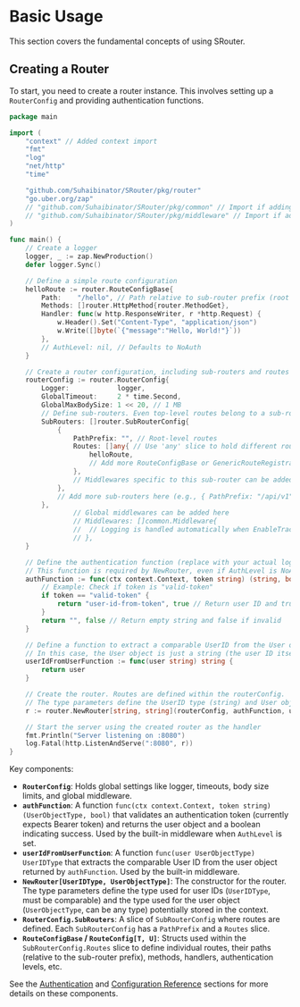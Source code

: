 # Basic Usage

This section covers the fundamental concepts of using SRouter.

## Creating a Router

To start, you need to create a router instance. This involves setting up a `RouterConfig` and providing authentication functions.

```go
package main

import (
	"context" // Added context import
	"fmt"
	"log"
	"net/http"
	"time"

	"github.com/Suhaibinator/SRouter/pkg/router"
	"go.uber.org/zap"
	// "github.com/Suhaibinator/SRouter/pkg/common" // Import if adding specific middleware
	// "github.com/Suhaibinator/SRouter/pkg/middleware" // Import if adding specific middleware
)

func main() {
	// Create a logger
	logger, _ := zap.NewProduction()
	defer logger.Sync()

	// Define a simple route configuration
	helloRoute := router.RouteConfigBase{
		Path:    "/hello", // Path relative to sub-router prefix (root in this case)
		Methods: []router.HttpMethod{router.MethodGet},
		Handler: func(w http.ResponseWriter, r *http.Request) {
			w.Header().Set("Content-Type", "application/json")
			w.Write([]byte(`{"message":"Hello, World!"}`))
		},
		// AuthLevel: nil, // Defaults to NoAuth
	}

	// Create a router configuration, including sub-routers and routes
	routerConfig := router.RouterConfig{
		Logger:            logger,
		GlobalTimeout:     2 * time.Second,
		GlobalMaxBodySize: 1 << 20, // 1 MB
		// Define sub-routers. Even top-level routes belong to a sub-router (e.g., with an empty prefix).
		SubRouters: []router.SubRouterConfig{
			{
				PathPrefix: "", // Root-level routes
				Routes: []any{ // Use 'any' slice to hold different route config types
					helloRoute,
					// Add more RouteConfigBase or GenericRouteRegistrationFunc here
				},
				// Middlewares specific to this sub-router can be added here
			},
			// Add more sub-routers here (e.g., { PathPrefix: "/api/v1", Routes: [...] })
		},
                // Global middlewares can be added here
                // Middlewares: []common.Middleware{
                //  // Logging is handled automatically when EnableTraceLogging is true
                // },
	}

	// Define the authentication function (replace with your actual logic)
	// This function is required by NewRouter, even if AuthLevel is NoAuth everywhere.
	authFunction := func(ctx context.Context, token string) (string, bool) {
		// Example: Check if token is "valid-token"
		if token == "valid-token" {
			return "user-id-from-token", true // Return user ID and true if valid
		}
		return "", false // Return empty string and false if invalid
	}

	// Define a function to extract a comparable UserID from the User object (returned by authFunction)
	// In this case, the User object is just a string (the user ID itself).
	userIdFromUserFunction := func(user string) string {
		return user
	}

	// Create the router. Routes are defined within the routerConfig.
	// The type parameters define the UserID type (string) and User object type (string).
	r := router.NewRouter[string, string](routerConfig, authFunction, userIdFromUserFunction)

	// Start the server using the created router as the handler
	fmt.Println("Server listening on :8080")
	log.Fatal(http.ListenAndServe(":8080", r))
}
```

Key components:

-   **`RouterConfig`**: Holds global settings like logger, timeouts, body size limits, and global middleware.
-   **`authFunction`**: A function `func(ctx context.Context, token string) (UserObjectType, bool)` that validates an authentication token (currently expects Bearer token) and returns the user object and a boolean indicating success. Used by the built-in middleware when `AuthLevel` is set.
-   **`userIdFromUserFunction`**: A function `func(user UserObjectType) UserIDType` that extracts the comparable User ID from the user object returned by `authFunction`. Used by the built-in middleware.
-   **`NewRouter[UserIDType, UserObjectType]`**: The constructor for the router. The type parameters define the type used for user IDs (`UserIDType`, must be comparable) and the type used for the user object (`UserObjectType`, can be any type) potentially stored in the context.
-   **`RouterConfig.SubRouters`**: A slice of `SubRouterConfig` where routes are defined. Each `SubRouterConfig` has a `PathPrefix` and a `Routes` slice.
-   **`RouteConfigBase` / `RouteConfig[T, U]`**: Structs used within the `SubRouterConfig.Routes` slice to define individual routes, their paths (relative to the sub-router prefix), methods, handlers, authentication levels, etc.

See the [Authentication](./authentication.md) and [Configuration Reference](./configuration.md) sections for more details on these components.
